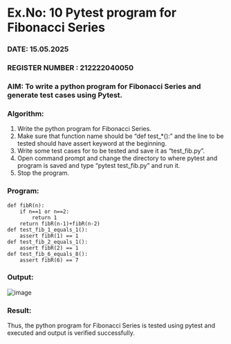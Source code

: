 # Ex.No: 10  Pytest program for  Fibonacci Series 

### DATE: 15.05.2025                                                                          
### REGISTER NUMBER : 212222040050
### AIM: To write a python program for Fibonacci Series and generate test cases using Pytest. 

### Algorithm:

1. Write the python program for Fibonacci Series. 
2. Make sure that function name should be “def test_*():” and the line to be tested 
should have assert keyword at the beginning. 
3. Write some test cases for to be tested and save it as “test_fib.py”. 
4. Open command prompt and change the directory to where pytest and program is 
saved and type “pytest test_fib.py” and run it. 
5. Stop the program.

### Program:
```
def fibR(n): 
    if n==1 or n==2: 
        return 1 
    return fibR(n-1)+fibR(n-2) 
def test_fib_1_equals_1(): 
    assert fibR(1) == 1 
def test_fib_2_equals_1(): 
    assert fibR(2) == 1 
def test_fib_6_equals_8(): 
    assert fibR(6) == 7
```











### Output:

![image](https://github.com/user-attachments/assets/420ef13b-2652-4380-932d-d4a8ede8efa8)


### Result:
Thus, the python program for Fibonacci Series is tested using pytest and executed and output is verified successfully.


